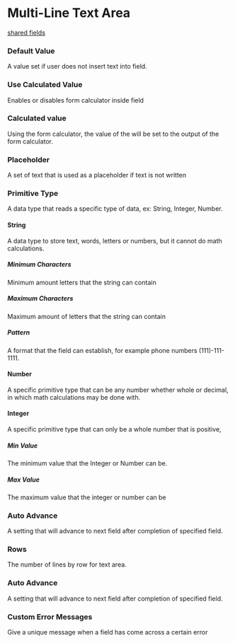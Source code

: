 # Multi-Line Text Area

[shared fields](/shared-inspector-components.md ':include')

### Default Value
A value set if user does not insert text into field.
### Use Calculated Value
Enables or disables form calculator inside field
### Calculated value
Using the form calculator, the value of the will be set to the output of the form calculator.
### Placeholder
A set of text that is used as a placeholder if text is not written
### Primitive Type
A data type that reads a specific type of data, ex: String, Integer, Number.
#### String
A data type to store text, words, letters or numbers, but it cannot do math calculations.
##### Minimum Characters
Minimum amount letters that the string can contain
##### Maximum Characters
Maximum amount of letters that the string can contain 
##### Pattern
A format that the field can establish, for example phone numbers (111)-111-1111.
#### Number
A specific primitive type that can be any number whether whole or decimal, in which math calculations may be done with.
#### Integer
A specific primitive type that can only be a whole number that is positive, 
##### Min Value
The minimum value that the Integer or Number can be.
##### Max Value
The maximum value that the integer or number can be
### Auto Advance
A setting that will advance to next field after completion of specified field.
### Rows
The number of lines by row for text area.
### Auto Advance
A setting that will advance to next field after completion of specified field.
### Custom Error Messages
Give a unique message when a field has come across a certain error


